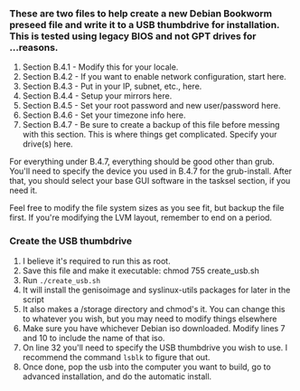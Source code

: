 ### These are two files to help create a new Debian Bookworm preseed file and write it to a USB thumbdrive for installation.  This is tested using legacy BIOS and not GPT drives for ...reasons.

1. Section B.4.1 - Modify this for your locale.
2. Section B.4.2 - If you want to enable network configuration, start here.
3. Section B.4.3 - Put in your IP, subnet, etc., here.
4. Section B.4.4 - Setup your mirrors here.
5. Section B.4.5 - Set your root password and new user/password here.
6. Section B.4.6 - Set your timezone info here.
7. Section B.4.7 - Be sure to create a backup of this file before messing with this section.  This is where things get complicated.  Specify your drive(s) here.


For everything under B.4.7, everything should be good other than grub.  You'll need to specify the device you used in B.4.7 for the grub-install.  After that, you should select your base GUI software in the tasksel section, if you need it.

Feel free to modify the file system sizes as you see fit, but backup the file first.  If you're modifying the LVM layout, remember to end on a period.


### Create the USB thumbdrive

1. I believe it's required to run this as root. 
2. Save this file and make it executable:  chmod 755 create_usb.sh
3. Run `./create_usb.sh`
4. It will install the genisoimage and syslinux-utils packages for later in the script
5. It also makes a /storage directory and chmod's it.  You can change this to whatever you wish, but you may need to modify things elsewhere
6. Make sure you have whichever Debian iso downloaded.  Modify lines 7 and 10 to include the name of that iso.
7. On line 32 you'll need to specify the USB thumbdrive you wish to use.  I recommend the command `lsblk` to figure that out.
8. Once done, pop the usb into the computer you want to build, go to advanced installation, and do the automatic install.

